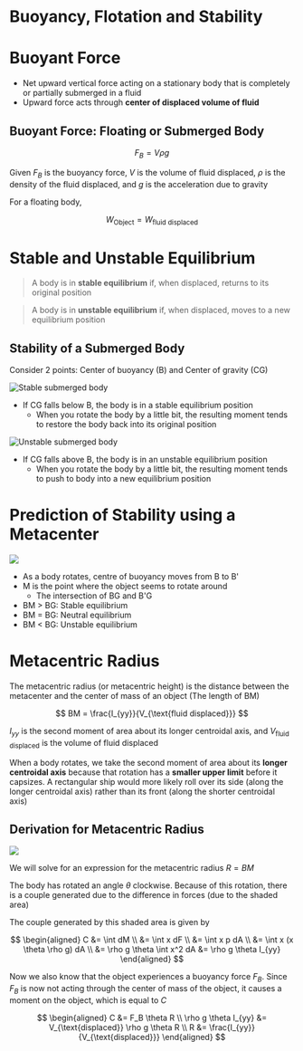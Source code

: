 # Buoyancy, Flotation and Stability

# Buoyant Force

- Net upward vertical force acting on a stationary body that is completely or partially submerged in a fluid
- Upward force acts through **center of displaced volume of fluid**

## Buoyant Force: Floating or Submerged Body

$$
F_B = V \rho g
$$

Given $F_B$ is the buoyancy force, $V$ is the volume of fluid displaced, $\rho$ is the density of the fluid displaced, and $g$ is the acceleration due to gravity

For a floating body,

$$
W_{\text{Object}} = W_{\text{fluid displaced}}
$$

# Stable and Unstable Equilibrium

> A body is in **stable equilibrium** if, when displaced, returns to its original position

> A body is in **unstable equilibrium** if, when displaced, moves to a new equilibrium position

## Stability of a Submerged Body

Consider 2 points: Center of buoyancy (B) and Center of gravity (CG)

![Stable submerged body](https://nptel.ac.in/content/storage2/courses/112104118/lecture-5/images/sub_stable.jpg)

- If CG falls below B, the body is in a stable equilibrium position
    - When you rotate the body by a little bit, the resulting moment tends to restore the body back into its original position

![Unstable submerged body](https://nptel.ac.in/content/storage2/courses/112104118/lecture-5/images/sub_unstable.jpg)

- If CG falls above B, the body is in an unstable equilibrium position
    - When you rotate the body by a little bit, the resulting moment tends to push to body into a new equilibrium position

# Prediction of Stability using a Metacenter

![](https://media.cheggcdn.com/study/e2b/e2bc7ab5-0ff1-4fae-acaf-7032a6f4c53e/DC-518V2.png)

- As a body rotates, centre of buoyancy moves from B to B'
- M is the point where the object seems to rotate around
    - The intersection of BG and B'G
- BM > BG: Stable equilibrium
- BM = BG: Neutral equilibrium
- BM < BG: Unstable equilibrium

# Metacentric Radius

The metacentric radius (or metacentric height) is the distance between the metacenter and the center of mass of an object (The length of BM)

$$
BM = \frac{I_{yy}}{V_{\text{fluid displaced}}}
$$

$I_{yy}$ is the second moment of area about its longer centroidal axis, and $V_{\text{fluid displaced}}$ is the volume of fluid displaced

When a body rotates, we take the second moment of area about its **longer centroidal axis** because that rotation has a **smaller upper limit** before it capsizes. A rectangular ship would more likely roll over its side (along the longer centroidal axis) rather than its front (along the shorter centroidal axis)

## Derivation for Metacentric Radius

![](/derivation_for_metacentric_radius.png)

We will solve for an expression for the metacentric radius $R = BM$

The body has rotated an angle $\theta$ clockwise. Because of this rotation, there is a couple generated due to the difference in forces (due to the shaded area)

The couple generated by this shaded area is given by

$$
\begin{aligned}
C &= \int dM \\
&= \int x dF \\
&= \int x p dA \\
&= \int x (x \theta \rho g) dA \\
&= \rho g \theta \int x^2 dA
&= \rho g \theta I_{yy}
\end{aligned}
$$

Now we also know that the object experiences a buoyancy force $F_B$. Since $F_B$ is now not acting through the center of mass of the object, it causes a moment on the object, which is equal to $C$

$$
\begin{aligned}
C &= F_B \theta R \\
\rho g \theta I_{yy} &= V_{\text{displaced}} \rho g \theta R \\
R &= \frac{I_{yy}}{V_{\text{displaced}}}
\end{aligned}
$$

